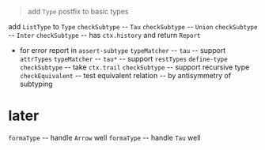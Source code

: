 > add `Type` postfix to basic types

add `ListType` to `Type`
`checkSubtype` -- `Tau`
`checkSubtype` -- `Union`
`checkSubtype` -- `Inter`
`checkSubtype` -- has `ctx.history` and return `Report`
- for error report in `assert-subtype`
`typeMatcher` -- `tau` -- support `attrTypes`
`typeMatcher` -- `tau*` -- support `restTypes`
`define-type`
`checkSubtype` -- take `ctx.trail`
`checkSubtype` -- support recursive type
`checkEquivalent` -- test equivalent relation -- by antisymmetry of subtyping

# later

`formaType` -- handle `Arrow` well
`formaType` -- handle `Tau` well
